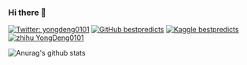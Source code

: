 ### Hi there 👋

<!--
**bestpredicts/bestpredicts** is a ✨ _special_ ✨ repository because its `README.md` (this file) appears on your GitHub profile.

Here are some ideas to get you started:

- 🔭 I’m currently working on ...
- 🌱 I’m currently learning ...
- 👯 I’m looking to collaborate on ...
- 🤔 I’m looking for help with ...
- 💬 Ask me about ...
- 📫 How to reach me: ...
- 😄 Pronouns: ...
- ⚡ Fun fact: ...
-->
[![Twitter: yongdeng0101](https://img.shields.io/twitter/follow/yongdeng0101?style=social)](https://twitter.com/yongdeng0101)
[![GitHub bestpredicts](https://img.shields.io/github/followers/bestpredicts?label=follow&style=social)](https://github.com/bestpredicts)
[![Kaggle bestpredicts](https://img.shields.io/badge/profile-Kaggle-blue.svg)](https://www.kaggle.com/bestpredict)
[![zhihu YongDeng0101](https://img.shields.io/badge/profile-zhihu-blue.svg)](https://www.zhihu.com/people/YongDeng0101)


![Anurag's github stats](https://github-readme-stats.vercel.app/api?username=bestpredicts&show_icons=true&theme=radical)
